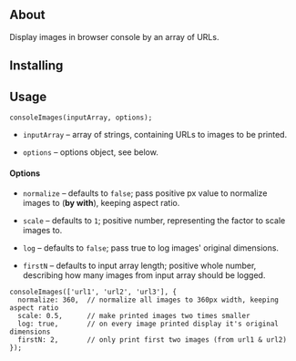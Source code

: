 ## About
Display images in browser console by an array of URLs.
## Installing
## Usage
```
consoleImages(inputArray, options);
```
 - ```inputArray``` – array of strings, containing URLs to images to be printed.

 - ```options``` – options object, see below.
#### Options
 - ```normalize``` – defaults to ```false```; pass positive px value to normalize images to (**by with**), keeping aspect ratio.
 
 - ```scale``` – defaults to ```1```; positive number, representing the factor to scale images to.

 - ```log``` – defaults to ```false```; pass true to log images' original dimensions.

 - ```firstN``` – defaults to input array length; positive whole number, describing how many images from input array should be logged.

```
consoleImages(['url1', 'url2', 'url3'], {
  normalize: 360,  // normalize all images to 360px width, keeping aspect ratio
  scale: 0.5,      // make printed images two times smaller
  log: true,       // on every image printed display it's original dimensions
  firstN: 2,       // only print first two images (from url1 & url2)
});
```
